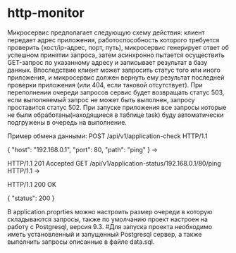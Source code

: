 # http-monitor
Микросервис предполагает следующую схему действия: клиент передает адрес приложения, работоспособность которого требуется проверить (хост/ip-адрес, порт, путь), микросервис генерирует ответ об успешном принятии запроса, затем асинхронно пытается осуществить GET-запрос по указанному адресу и записывает результат в базу данных. Впоследствие клиент может запросить статус того или иного приложения, и микросервис должен вернуть ему результат последней проверки приложения (или 404, если таковой отсутствует). При переполнении очереди запросов сервис будет возвращать статус 503, если выполняемый запрос не может быть выполнен, запросу проставится статус 502. При запуске приложения все запросы которые не были обработаны(находящиеся в таблице task) буду автоматически подгружены в очередь на выполнение.

Пример обмена данными:
POST /api/v1/application-check HTTP/1.1

{
    "host": "192.168.0.1",
    "port": 80,
    "path": "ping"
}
->

HTTP/1.1 201 Accepted
GET /api/v1/application-status/192.168.0.1/80/ping HTTP/1.1
->

HTTP/1.1 200 OK

{
    "status": 200
}

В application.proprties можно настроить размер очереди в которую складываются запросы, также по умолчанию проект настроен на работу с Postgresql, версия 9.3.
#Для запуска проекта необходимо иметь установленный и запущенный Postgresql сервер, а также выполнить запросы описанные в файле data.sql.
